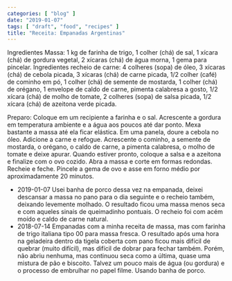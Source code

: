 ```yaml
---
categories: [ "blog" ]
date: "2019-01-07"
tags: [ "draft", "food", "recipes" ]
title: "Receita: Empanadas Argentinas"
---
```


Ingredientes Massa: 1 kg de farinha de trigo, 1 colher (chá) de sal,
1 xícara (chá) de gordura vegetal, 2 xícaras (chá) de água morna,
1 gema para pincelar. Ingredientes recheio de carne: 4 colheres (sopa)
de óleo, 3 xícaras (chá) de cebola picada, 3 xícaras (chá) de carne
picada, 1/2 colher (café) de cominho em pó, 1 colher (chá) de semente
de mostarda, 1 colher (chá) de orégano, 1 envelope de caldo de carne,
pimenta calabresa a gosto, 1/2 xícara (chá) de molho de tomate, 2
colheres (sopa) de salsa picada, 1/2 xícara (chá) de azeitona verde
picada. 

Preparo: Coloque em um recipiente a farinha e o sal. Acrescente a
gordura em temperatura ambiente e a água aos poucos até dar ponto. Mexa
bastante a massa até ela ficar elástica. Em uma panela, doure a cebola
no óleo. Adicione a carne e refogue. Acrescente o cominho, a semente
de mostarda, o orégano, o caldo de carne, a pimenta calabresa, o molho
de tomate e deixe apurar. Quando estiver pronto, coloque a salsa e a
azeitona e finalize com o ovo cozido. Abra a massa e corte em formas
redondas. Recheie e feche. Pincele a gema de ovo e asse em forno médio
por aproximadamente 20 minutos.

 - 2019-01-07 Usei banha de porco dessa vez na empanada, deixei
 descansar a massa no pano para o dia seguinte e o recheio também,
 deixando levemente molhado. O resultado ficou uma massa menos seca e
 com aqueles sinais de queimadinho pontuais. O recheio foi com acém
 moído e caldo de carne natural.
 - 2018-07-14 Empanadas com a minha receita de massa, mas com farinha de
 trigo italiana tipo 00 para massa fresca. O resultado após uma hora
 na geladeira dentro da tigela coberta com pano ficou mais difícil
 de quebrar (muito difícil), mas difícil de dobrar para fechar
 também. Porém, não abriu nenhuma, mas continuou seca como a última,
 quase uma mistura de pão e biscoito. Talvez um pouco mais de água
 (ou gordura) e o processo de embrulhar no papel filme. Usando banha de
 porco.
